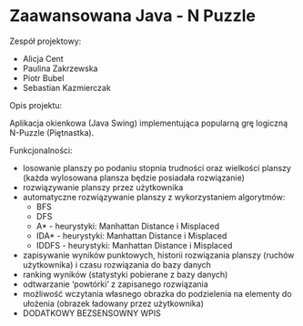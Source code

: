 # Zaawansowana Java - N Puzzle

Zespół projektowy:

- Alicja Cent
- Paulina Zakrzewska
- Piotr Bubel
- Sebastian Kazmierczak

Opis projektu:

Aplikacja okienkowa (Java Swing) implementująca popularną grę logiczną N-Puzzle (Piętnastka).

Funkcjonalności:
- losowanie planszy po podaniu stopnia trudności oraz wielkości planszy (każda wylosowana plansza będzie posiadała rozwiązanie)
- rozwiązywanie planszy przez użytkownika
- automatyczne rozwiązywanie planszy z wykorzystaniem algorytmów:
	- BFS
	- DFS
  - A* - heurystyki: Manhattan Distance i Misplaced
  - IDA* - heurystyki: Manhattan Distance i Misplaced
  - IDDFS - heurystyki: Manhattan Distance i Misplaced
- zapisywanie wyników punktowych, historii rozwiązania planszy (ruchów użytkownika) i czasu rozwiązania do bazy danych
- ranking wyników (statystyki pobierane z bazy danych)
- odtwarzanie ‘powtórki’ z zapisanego rozwiązania
- możliwość wczytania własnego obrazka do podzielenia na elementy do ułożenia (obrazek ładowany przez użytkownika)
- DODATKOWY BEZSENSOWNY WPIS